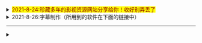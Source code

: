 <details>
  <summary><mark><font color=darkred>2021-8-24:珍藏多年的影视资源网站分享给你！收好别弄丢了</font></mark></summary>
  <p> - 2021-8-24:珍藏多年的影视资源网站分享给你！收好别弄丢了</p>
  <pre><code>  
电影天堂   https://www.dy2018.com/ <br /> 电影先生 http://dyxs14.com/ <br />  555电影 https://www.555dy6.com/ <br />  MK影视https://www.mkvdo.com/  <br /> KK看剧 http://www.kkkanju.com/  <br /> 奈飞星影视https://nfxhd.com/  <br />  CK电影部落 https://www.ck180.net/   
  
  </code></pre>
</details>



<details>
  <summary>2021-8-26:字幕制作（所用到的软件在下面的链接中）</summary> 
1.下载后将后缀改为ZIP; <br />
2.如果不会使用，请到西瓜视频搜索云边科技工作室，私信教你修改 <br />
  
1.下载后将后缀改为ZIP;
2.如果不会使用，请到西瓜视频搜索云边科技工作室，私信教你修改 <br />
 
字幕工具  https://www.aliyundrive.com/s/5cuMWBL8RpX 
</details>

- - -

<details>
  <summary></summary>

 
</details>
